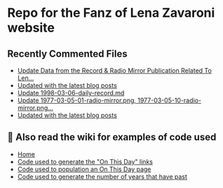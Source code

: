 # Repo for the Fanz of Lena Zavaroni website

## Recently Commented Files
<!-- BLOG-POST-LIST:START -->
- [Update Data from the Record &amp; Radio Mirror Publication Related To Len…](https://github.com/FanzOfLenaZavaroni/fanzoflenazavaroni.github.io/commit/0d8e0d91986da97143e8335d281129f26c7ad3da)
- [Updated with the latest blog posts](https://github.com/FanzOfLenaZavaroni/fanzoflenazavaroni.github.io/commit/83298d2159f45de709537a43b501969638332f3d)
- [Update 1998-03-06-daily-record.md](https://github.com/FanzOfLenaZavaroni/fanzoflenazavaroni.github.io/commit/9c49f315c2fe4926314c50522f66ab8bac76d71f)
- [Update 1977-03-05-01-radio-mirror.png, 1977-03-05-10-radio-mirror.png…](https://github.com/FanzOfLenaZavaroni/fanzoflenazavaroni.github.io/commit/fb0b6f71eb69b8d9435ad09166f5a8aa277d6dce)
- [Updated with the latest blog posts](https://github.com/FanzOfLenaZavaroni/fanzoflenazavaroni.github.io/commit/9c21950a1eeca7cfa7436ff19a591c3864262fd6)
<!-- BLOG-POST-LIST:END -->

## :notebook: Also read the wiki for examples of code used
* [Home](https://github.com/FanzOfLenaZavaroni/fanzoflenazavaroni.github.io/wiki)
* [Code used to generate the "On This Day" links](https://github.com/FanzOfLenaZavaroni/fanzoflenazavaroni.github.io/wiki/On-This-Day-Code)
* [Code used to population an On This Day page](https://github.com/FanzOfLenaZavaroni/fanzoflenazavaroni.github.io/wiki/Code-used-to-population-an-On-This-Day-page)
* [Code used to generate the number of years that have past](https://github.com/FanzOfLenaZavaroni/fanzoflenazavaroni.github.io/wiki/Number-of-years-gone-by-code)
